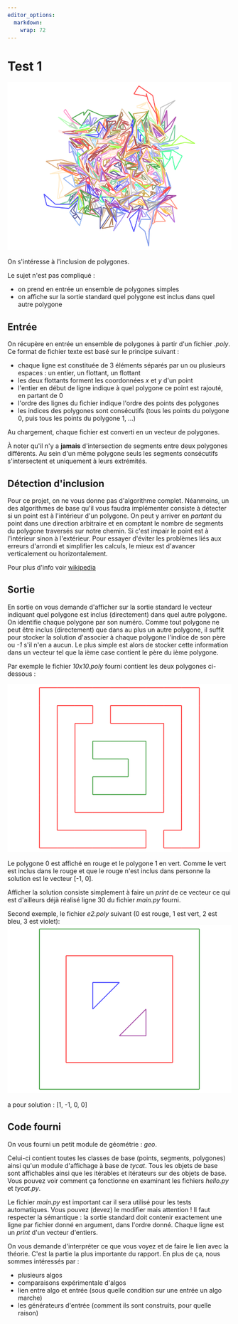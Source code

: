```yaml
---
editor_options: 
  markdown: 
    wrap: 72
---
```


# Test 1

![Illustration](art.png)

On s'intéresse à l'inclusion de polygones.

Le sujet n'est pas compliqué :

-   on prend en entrée un ensemble de polygones simples
-   on affiche sur la sortie standard quel polygone est inclus dans quel
    autre polygone

## Entrée

On récupère en entrée un ensemble de polygones à partir d'un fichier
*.poly*. Ce format de fichier texte est basé sur le principe suivant :

-   chaque ligne est constituée de 3 éléments séparés par un ou
    plusieurs espaces : un entier, un flottant, un flottant
-   les deux flottants forment les coordonnées *x* et *y* d'un point
-   l'entier en début de ligne indique à quel polygone ce point est
    rajouté, en partant de 0
-   l'ordre des lignes du fichier indique l'ordre des points des
    polygones
-   les indices des polygones sont consécutifs (tous les points du
    polygone 0, puis tous les points du polygone 1, ...)

Au chargement, chaque fichier est converti en un vecteur de polygones.

À noter qu'il n'y a **jamais** d'intersection de segments entre deux
polygones différents. Au sein d'un même polygone seuls les segments
consécutifs s'intersectent et uniquement à leurs extrémités.

## Détection d'inclusion

Pour ce projet, on ne vous donne pas d'algorithme complet. Néanmoins, un
des algorithmes de base qu'il vous faudra implémenter consiste à
détecter si un point est à l'intérieur d'un polygone. On peut y arriver
en *partant* du point dans une direction arbitraire et en comptant le
nombre de segments du polygone traversés sur notre chemin. Si c'est
impair le point est à l'intérieur sinon à l'extérieur. Pour essayer
d'éviter les problèmes liés aux erreurs d'arrondi et simplifier les
calculs, le mieux est d'avancer verticalement ou horizontalement.

Pour plus d'info voir
[wikipedia](https://en.wikipedia.org/wiki/Point_in_polygon)

## Sortie

En sortie on vous demande d'afficher sur la sortie standard le vecteur
indiquant quel polygone est inclus (directement) dans quel autre
polygone. On identifie chaque polygone par son numéro. Comme tout
polygone ne peut être inclus (directement) que dans au plus un autre
polygone, il suffit pour stocker la solution d'associer à chaque
polygone l'indice de son père ou *-1* s'il n'en a aucun. Le plus simple
est alors de stocker cette information dans un vecteur tel que la ième
case contient le père du ième polygone.

Par exemple le fichier *10x10.poly* fourni contient les deux polygones
ci-dessous :

![polys](c10x10.png)

Le polygone 0 est affiché en rouge et le polygone 1 en vert. Comme le
vert est inclus dans le rouge et que le rouge n'est inclus dans personne
la solution est le vecteur [-1, 0].

Afficher la solution consiste simplement à faire un *print* de ce
vecteur ce qui est d'ailleurs déjà réalisé ligne 30 du fichier *main.py*
fourni.

Second exemple, le fichier *e2.poly* suivant (0 est rouge, 1 est vert, 2
est bleu, 3 est violet): ![polys](e2.png)

a pour solution : [1, -1, 0, 0]

## Code fourni

On vous fourni un petit module de géométrie : *geo*.

Celui-ci contient toutes les classes de base (points, segments,
polygones) ainsi qu'un module d'affichage à base de *tycat*. Tous les
objets de base sont affichables ainsi que les itérables et itérateurs
sur des objets de base. Vous pouvez voir comment ça fonctionne en
examinant les fichiers *hello.py* et *tycat.py*.

Le fichier *main.py* est important car il sera utilisé pour les tests
automatiques. Vous pouvez (devez) le modifier mais attention ! Il faut
respecter la sémantique : la sortie standard doit contenir exactement
une ligne par fichier donné en argument, dans l'ordre donné. Chaque
ligne est un *print* d'un vecteur d'entiers.

On vous demande d'interpréter ce que vous voyez et de faire le lien avec
la théorie. C'est la partie la plus importante du rapport. En plus de
ça, nous sommes intéressés par :

-   plusieurs algos
-   comparaisons expérimentale d'algos
-   lien entre algo et entrée (sous quelle condition sur une entrée un
    algo marche)
-   les générateurs d'entrée (comment ils sont construits, pour quelle
    raison)
